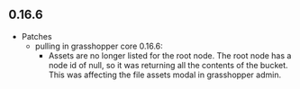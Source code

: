 ## 0.16.6

* Patches
    * pulling in grasshopper core 0.16.6:
        * Assets are no longer listed for the root node. The root node has a node id of null, so it
            was returning all the contents of the bucket. This was affecting the file assets modal in grasshopper admin.

